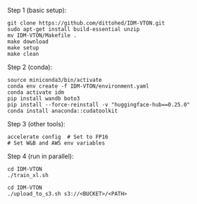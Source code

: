 Step 1 (basic setup):
```
git clone https://github.com/dittohed/IDM-VTON.git
sudo apt-get install build-essential unzip
mv IDM-VTON/Makefile .
make download
make setup
make clean
```

Step 2 (conda):
```
source miniconda3/bin/activate
conda env create -f IDM-VTON/environment.yaml
conda activate idm
pip install wandb boto3
pip install --force-reinstall -v "huggingface-hub==0.25.0"
conda install anaconda::cudatoolkit
```

Step 3 (other tools):
```
accelerate config  # Set to FP16
# Set W&B and AWS env variables
```

Step 4 (run in parallel):
```
cd IDM-VTON
./train_xl.sh
```

```
cd IDM-VTON
./upload_to_s3.sh s3://<BUCKET>/<PATH>
```